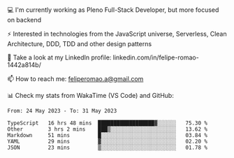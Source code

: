 💻 I'm currently working as Pleno Full-Stack Developer, but more focused on backend

⚡ Interested in technologies from the JavaScript universe, Serverless, Clean Architecture, DDD, TDD and other design patterns

👥 Take a look at my LinkedIn profile: linkedin.com/in/felipe-romao-1442a814b/

📫 How to reach me: feliperomao.a@gmail.com

📊 Check my stats from WakaTime (VS Code) and GitHub:

<!--START_SECTION:waka-->

```text
From: 24 May 2023 - To: 31 May 2023

TypeScript   16 hrs 48 mins  ██████████████████▓░░░░░░   75.30 %
Other        3 hrs 2 mins    ███▒░░░░░░░░░░░░░░░░░░░░░   13.62 %
Markdown     51 mins         █░░░░░░░░░░░░░░░░░░░░░░░░   03.84 %
YAML         29 mins         ▓░░░░░░░░░░░░░░░░░░░░░░░░   02.20 %
JSON         23 mins         ▒░░░░░░░░░░░░░░░░░░░░░░░░   01.78 %
```

<!--END_SECTION:waka-->
